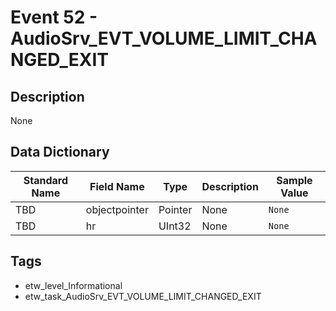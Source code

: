 # Event 52 - AudioSrv_EVT_VOLUME_LIMIT_CHANGED_EXIT

## Description
None

## Data Dictionary
|Standard Name|Field Name|Type|Description|Sample Value|
|---|---|---|---|---|
|TBD|objectpointer|Pointer|None|`None`|
|TBD|hr|UInt32|None|`None`|

## Tags
* etw_level_Informational
* etw_task_AudioSrv_EVT_VOLUME_LIMIT_CHANGED_EXIT